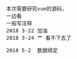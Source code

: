 <pre>    本次需要研究vue的源码，    一边看    一般写注释    2018 3-22 加油    2018 3-24 艹 看不下去了</pre><pre>    2018 5-2  数据绑定</pre>